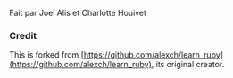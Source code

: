 Fait par Joel Alis et Charlotte Houivet

### Credit

This is forked from [https://github.com/alexch/learn_ruby](https://github.com/alexch/learn_ruby), its original creator.
